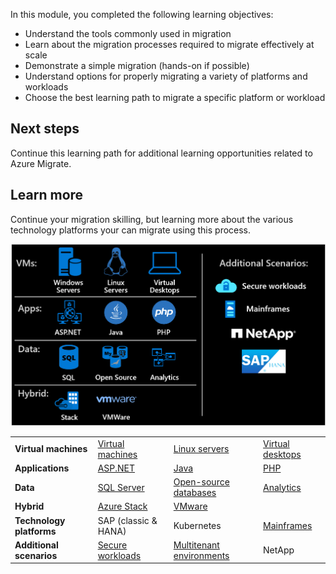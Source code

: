 In this module, you completed the following learning objectives:

- Understand the tools commonly used in migration
- Learn about the migration processes required to migrate effectively at scale
- Demonstrate a simple migration (hands-on if possible)
- Understand options for properly migrating a variety of platforms and workloads
- Choose the best learning path to migrate a specific platform or workload

## Next steps

Continue this learning path for additional learning opportunities related to Azure Migrate.

## Learn more

Continue your migration skilling, but learning more about the various technology platforms your can migrate using this process.

![Diagram of the Cloud Adoption Framework migration model showing the VM, applications, data, and hybrid resources you will need.](../media/one-migrate.png)

| | | | |
|---------|---------|---------|---------|
| **Virtual machines** | [Virtual machines](https://docs.microsoft.com/azure/cloud-adoption-framework/migrate/azure-best-practices/contoso-migration-rehost-vm.md) | [Linux servers](https://docs.microsoft.com/azure/cloud-adoption-framework/migrate/azure-best-practices/contoso-migration-rehost-linux-vm.md) | [Virtual desktops](https://docs.microsoft.com/azure/cloud-adoption-framework/scenarios/wvd/) |
| **Applications** | [ASP.NET](https://docs.microsoft.com/azure/cloud-adoption-framework/migrate/azure-best-practices/contoso-migration-refactor-web-app-sql.md) | [Java](https://docs.microsoft.com/azure/developer/java/migration/migration-overview?toc=/azure/cloud-adoption-framework/toc.json&bc=/azure/cloud-adoption-framework/_bread/toc.json) | [PHP](https://docs.microsoft.com/azure/cloud-adoption-framework/migrate/azure-best-practices/contoso-migration-refactor-linux-app-service-mysql.md) |
| **Data** | [SQL Server](https://docs.microsoft.com/azure/cloud-adoption-framework/migrate/azure-best-practices/contoso-migration-rehost-vm-sql-managed-instance.md) | [Open-source databases](https://docs.microsoft.com/azure/cloud-adoption-framework/migrate/azure-best-practices/sql-migration.md) | [Analytics](https://docs.microsoft.com/azure/cloud-adoption-framework/migrate/azure-best-practices/analytics/analytics-solutions-overview.md) |
| **Hybrid** | [Azure Stack](https://docs.microsoft.com/azure/cloud-adoption-framework/scenarios/azure-stack/) | [VMware](https://docs.microsoft.com/azure/cloud-adoption-framework/migrate/azure-best-practices/vmware-host.md) | |
| **Technology platforms** | SAP (classic & HANA) | Kubernetes | [Mainframes](https://docs.microsoft.com/azure/cloud-adoption-framework/infrastructure/mainframe-migration/) |
| **Additional scenarios** | [Secure workloads](https://docs.microsoft.com/azure/cloud-adoption-framework/migrate/azure-best-practices/migrate-best-practices-security-management.md) | [Multitenant environments](https://docs.microsoft.com/azure/lighthouse/how-to/migration-at-scale?toc=/azure/cloud-adoption-framework/toc.json&bc=/azure/cloud-adoption-framework/_bread/toc.json) | NetApp |
